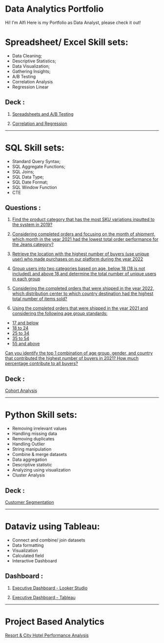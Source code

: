 # Data Analytics Portfolio

Hi! I'm Alfi
Here is my Portfolio as Data Analyst, please check it out!

# Spreadsheet/ Excel Skill sets:
- Data Cleaning;
- Descriptive Statistics;
- Data Visualization;
- Gathering Insights;
- A/B Testing
- Correlation Analysis
- Regression Linear

 ## Deck :

 1. <a href="https://drive.google.com/file/d/1Ya5wfJk9Q77nLF0vMskuPhKFsJqB6nHB/view?usp=sharing"> Spreadsheets and A/B Testing</a>

 2. <a href="https://drive.google.com/file/d/1fEVGO1EbcUoY1nMmL1tfLzbQz9l4Dr7-/view?usp=share_link"> Correlation and Regression</a>

----

# SQL Skill sets:

- Standard Query Syntax;
- SQL Aggregate Functions;
- SQL Joins;
- SQL Data Type;
- SQL Date Format;
- SQL Window Function
- CTE

 ## Questions :

1. <a href="https://console.cloud.google.com/bigquery?sq=279153568610:764efbf053d540869102bfd0a85866d4"> Find the product category that has the most SKU variations inputted to the system in 2019?</a>

2. <a href="https://console.cloud.google.com/bigquery?sq=279153568610:3564fdb028c84f09b9144f65e7d7bff1"> Considering completed orders and focusing on the month of shipment, which month in the year 2021 had the lowest total order performance for the Jeans category?</a>

3. <a href="https://console.cloud.google.com/bigquery?sq=279153568610:c734f7240bc74081b84c2abc52395083"> Retrieve the location with the highest number of buyers (use unique user) who made purchases on our platform during the year 2022</a>

4. <a href="https://console.cloud.google.com/bigquery?sq=279153568610:1092f0a0f85749d88017fdf951652c84"> Group users into two categories based on age, below 18 (18 is not included) and above 18,and determine the total number of unique users in each group</a>

5. <a href="https://console.cloud.google.com/bigquery?sq=279153568610:f39461ccd2bf4ce8b3a1fd65d5053f54"> Considering the completed orders that were shipped in the year 2022, which distribution center to which country destination had the highest total number of items sold?</a>

6. <a href="https://console.cloud.google.com/bigquery?sq=279153568610:b45d3f1012094304a47e1fc2e879be49"> Using the completed orders that were shipped in the year 2021 and considering the following age group standards:
- 17 and below
- 18 to 24
- 25 to 34
- 35 to 54
- 55 and above

Can you identify the top 1 combination of age group, gender, and country that contributed the highest number of buyers in 2021? How much percentage contribute to all buyers?</a>

 ## Deck :
 <a href="https://drive.google.com/file/d/1sh7g-aYHkK80zTlfhqZdGR3Fav-RSpwt/view?usp=sharing"> Cohort Analysis</a>

----

# Python Skill sets:
- Removing irrelevant values
- Handling missing data
- Removing duplicates
- Handling Outlier
- String manipulation
- Combine & merge datasets
- Data aggregation
- Descriptive statistic
- Analyzing using visualization
- Cluster Analysis

 ## Deck :
 <a href="https://drive.google.com/file/d/17IxAPQefsF958EC9zMwnFTwscWSpDsA_/view?usp=share_link"> Customer Segmentation</a>

----

# Dataviz using Tableau:

- Connect and combine/ join datasets
- Data formatting
- Visualization
- Calculated field
- Interactive Dashboard

 ## Dashboard :
1. <a href="https://lookerstudio.google.com/reporting/653b8112-1059-42a9-92d2-ebf8ce79b3d5"> Executive Dashboard - Looker Studio</a>

2. <a href="https://public.tableau.com/views/W10W11_alfiana_ramdhan_intermediate/SambaDashboard?:language=en-GB&publish=yes&:display_count=n&:origin=viz_share_link"> Executive Dashboard - Tableau</a>

----

# Project Based Analytics
 <a href="https://drive.google.com/file/d/1_eyCvWRKKPaKEyyBk32ru90UqPDU4jc8/view?usp=sharing"> Resort & City Hotel Performance Analysis</a>
